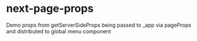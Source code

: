# next-page-props

Demo props from getServerSideProps being passed to \_app via pageProps and distributed to global menu component
